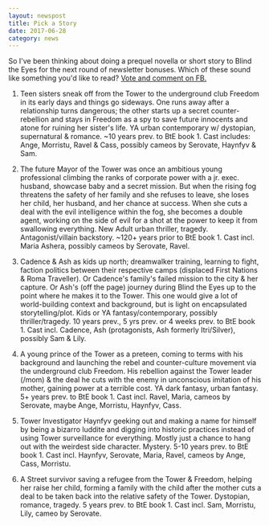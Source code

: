 ```yaml
---
layout: newspost
title: Pick a Story
date: 2017-06-28
category: news
---
```


So I've been thinking about doing a prequel novella or short story to Blind the Eyes for the next round of newsletter bonuses. Which of these sound like something you'd like to read? [Vote and comment on FB.](https://www.facebook.com/kaiespace/posts/493675980975435)

1. Teen sisters sneak off from the Tower to the underground club Freedom in its early days and things go sideways. One runs away after a relationship turns dangerous; the other starts up a secret counter-rebellion and stays in Freedom as a spy to save future innocents and atone for ruining her sister's life. 
YA urban contemporary w/ dystopian, supernatural & romance. ~10 years prev. to BtE book 1. Cast includes: Ange, Morristu, Ravel & Cass, possibly cameos by Serovate, Haynfyv & Sam.

2. The future Mayor of the Tower was once an ambitious young professional climbing the ranks of corporate power with a jr. exec. husband, showcase baby and a secret mission. But when the rising fog threatens the safety of her family and she refuses to leave, she loses her child, her husband, and her chance at success. When she cuts a deal with the evil intelligence within the fog, she becomes a double agent, working on the side of evil for a shot at the power to keep it from swallowing everything.
New Adult urban thriller, tragedy. Antagonist/villain backstory. ~120+ years prior to BtE book 1. Cast incl. Maria Ashera, possibly cameos by Serovate, Ravel.

3. Cadence & Ash as kids up north; dreamwalker training, learning to fight, faction politics between their respective camps (displaced First Nations & Roma Traveller). Or Cadence's family's failed mission to the city & her capture. Or Ash's (off the page) journey during Blind the Eyes up to the point where he makes it to the Tower. This one would give a lot of world-building context and background, but is light on encapsulated storytelling/plot.
Kids or YA fantasy/contemporary, possibly thriller/tragedy. 10 years prev., 5 yrs prev. or 4 weeks prev. to BtE book 1. Cast incl. Cadence, Ash (protagonists, Ash formerly Itri/Silver), possibly Sam & Lily.

4. A young prince of the Tower as a preteen, coming to terms with his background and launching the rebel and counter-culture movement via the underground club Freedom. His rebellion against the Tower leader (/mom) & the deal he cuts with the enemy in unconscious imitation of his mother, gaining power at a terrible cost.
YA dark fantasy, urban fantasy. 5+ years prev. to BtE book 1. Cast incl. Ravel, Maria, cameos by Serovate, maybe Ange, Morristu, Haynfyv, Cass.

5. Tower Investigator Haynfyv geeking out and making a name for himself by being a bizarro luddite and digging into historic practices instead of using Tower surveillance for everything. Mostly just a chance to hang out with the weirdest side character.
Mystery. 5-10 years prev. to BtE book 1. 
Cast incl. Haynfyv, Serovate, Maria, Ravel, cameos by Ange, Cass, Morristu.

6. A Street survivor saving a refugee from the Tower & Freedom, helping her raise her child, forming a family with the child after the mother cuts a deal to be taken back into the relative safety of the Tower.
Dystopian, romance, tragedy. 5 years prev. to BtE book 1. Cast incl. Sam, Morristu, Lily, cameo by Serovate.
